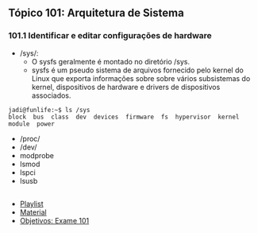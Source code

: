 ## Tópico 101: Arquitetura de Sistema
### 101.1 Identificar e editar configurações de hardware

- /sys/: 
  - O sysfs geralmente é montado no diretório /sys.
  - sysfs é um pseudo sistema de arquivos fornecido pelo kernel do Linux que exporta informações sobre sobre vários subsistemas do kernel, dispositivos de hardware e drivers de dispositivos associados.
``` console
jadi@funlife:~$ ls /sys
block  bus  class  dev  devices  firmware  fs  hypervisor  kernel  module  power
```
- /proc/
- /dev/
- modprobe
- lsmod
- lspci
- lsusb

##

- [Playlist](https://www.youtube.com/playlist?list=PLFOYXCPEqdNUU55Xvgst8wGTWnz_sd-cj)
- [Material](https://github.com/guilhermemoraes1/all-courses/blob/main/huawei/cloud-computing/course.md)
- [Objetivos: Exame 101](https://wiki.lpi.org/wiki/LPIC-1_Objectives_V5.0(PT-BR)#Objetivos:_Exame_101)
